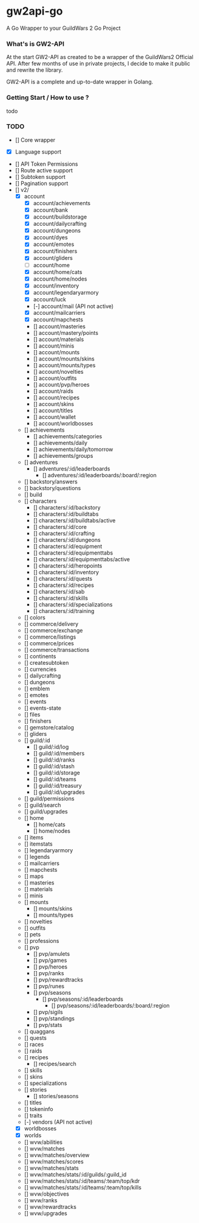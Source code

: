 # gw2api-go

A Go Wrapper to your GuildWars 2 Go Project

### What's is GW2-API 

At the start GW2-API as created to be a wrapper of the GuildWars2 Official API.
After few months of use in private projects, I decide to make it public and rewrite the library.

GW2-API is a complete and up-to-date wrapper in Golang.

### Getting Start / How to use ?

todo 
### TODO

- [] Core wrapper
- [x] Language support
- [] API Token Permissions
- [] Route active support
- [] Subtoken support
- [] Pagination support
- [] v2/
  - [x] account
    - [x] account/achievements
    - [x] account/bank
    - [x] account/buildstorage
    - [x] account/dailycrafting
    - [x] account/dungeons
    - [x] account/dyes
    - [x] account/emotes
    - [x] account/finishers
    - [x] account/gliders
    - [ ] account/home
    - [x] account/home/cats
    - [x] account/home/nodes
    - [x] account/inventory
    - [x] account/legendaryarmory
    - [x] account/luck
    - [-] account/mail (API not active)
    - [x] account/mailcarriers
    - [x] account/mapchests
    - [] account/masteries
    - [] account/mastery/points
    - [] account/materials
    - [] account/minis
    - [] account/mounts
    - [] account/mounts/skins
    - [] account/mounts/types
    - [] account/novelties
    - [] account/outfits
    - [] account/pvp/heroes
    - [] account/raids
    - [] account/recipes
    - [] account/skins
    - [] account/titles
    - [] account/wallet
    - [] account/worldbosses
  - [] achievements
    - [] achievements/categories
    - [] achievements/daily
    - [] achievements/daily/tomorrow
    - [] achievements/groups
  - [] adventures
    - [] adventures/:id/leaderboards
      - [] adventures/:id/leaderboards/:board/:region
  - [] backstory/answers
  - [] backstory/questions
  - [] build
  - [] characters
    - [] characters/:id/backstory
    - [] characters/:id/buildtabs
    - [] characters/:id/buildtabs/active
    - [] characters/:id/core
    - [] characters/:id/crafting
    - [] characters/:id/dungeons
    - [] characters/:id/equipment
    - [] characters/:id/equipmenttabs
    - [] characters/:id/equipmenttabs/active
    - [] characters/:id/heropoints
    - [] characters/:id/inventory
    - [] characters/:id/quests
    - [] characters/:id/recipes
    - [] characters/:id/sab
    - [] characters/:id/skills
    - [] characters/:id/specializations
    - [] characters/:id/training
  - [] colors
  - [] commerce/delivery
  - [] commerce/exchange
  - [] commerce/listings
  - [] commerce/prices
  - [] commerce/transactions
  - [] continents
  - [] createsubtoken
  - [] currencies
  - [] dailycrafting
  - [] dungeons
  - [] emblem
  - [] emotes
  - [] events
  - [] events-state
  - [] files
  - [] finishers
  - [] gemstore/catalog
  - [] gliders
  - [] guild/:id
    - [] guild/:id/log
    - [] guild/:id/members
    - [] guild/:id/ranks
    - [] guild/:id/stash
    - [] guild/:id/storage
    - [] guild/:id/teams
    - [] guild/:id/treasury
    - [] guild/:id/upgrades
  - [] guild/permissions
  - [] guild/search
  - [] guild/upgrades
  - [] home
    - [] home/cats
    - [] home/nodes
  - [] items
  - [] itemstats
  - [] legendaryarmory
  - [] legends
  - [] mailcarriers
  - [] mapchests
  - [] maps
  - [] masteries
  - [] materials
  - [] minis
  - [] mounts
    - [] mounts/skins
    - [] mounts/types
  - [] novelties
  - [] outfits
  - [] pets
  - [] professions
  - [] pvp
    - [] pvp/amulets
    - [] pvp/games
    - [] pvp/heroes
    - [] pvp/ranks
    - [] pvp/rewardtracks
    - [] pvp/runes
    - [] pvp/seasons
      - [] pvp/seasons/:id/leaderboards
        - [] pvp/seasons/:id/leaderboards/:board/:region
    - [] pvp/sigils
    - [] pvp/standings
    - [] pvp/stats
  - [] quaggans
  - [] quests
  - [] races
  - [] raids
  - [] recipes
    - [] recipes/search
  - [] skills
  - [] skins
  - [] specializations
  - [] stories
    - [] stories/seasons
  - [] titles
  - [] tokeninfo
  - [] traits
  - [-] vendors (API not active)
  - [x] worldbosses
  - [x] worlds
  - [] wvw/abilities
  - [] wvw/matches
  - [] wvw/matches/overview
  - [] wvw/matches/scores
  - [] wvw/matches/stats
  - [] wvw/matches/stats/:id/guilds/:guild_id
  - [] wvw/matches/stats/:id/teams/:team/top/kdr
  - [] wvw/matches/stats/:id/teams/:team/top/kills
  - [] wvw/objectives
  - [] wvw/ranks
  - [] wvw/rewardtracks
  - [] wvw/upgrades